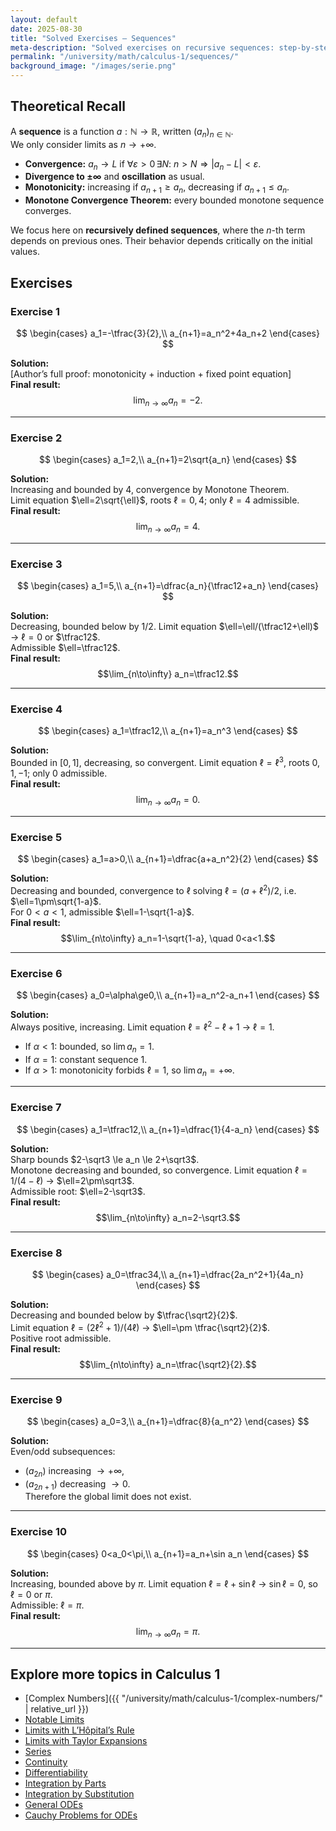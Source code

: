 ```yaml
---
layout: default
date: 2025-08-30
title: "Solved Exercises — Sequences"
meta-description: "Solved exercises on recursive sequences: step-by-step proofs with monotonicity and boundedness, fixed-point equations, subsequences, and full author arguments."
permalink: "/university/math/calculus-1/sequences/"
background_image: "/images/serie.png"
---
```


<div class="content-box">

## Theoretical Recall

A **sequence** is a function $a:\mathbb{N}\to\mathbb{R}$, written $(a_n)_{n\in\mathbb{N}}$.  
We only consider limits as $n\to +\infty$.

- **Convergence:** $a_n\to L$ if $\forall\varepsilon>0\,\exists N:\ n>N\Rightarrow |a_n-L|<\varepsilon$.  
- **Divergence to $\pm\infty$** and **oscillation** as usual.  
- **Monotonicity:** increasing if $a_{n+1}\ge a_n$, decreasing if $a_{n+1}\le a_n$.  
- **Monotone Convergence Theorem:** every bounded monotone sequence converges.

We focus here on **recursively defined sequences**, where the $n$-th term depends on previous ones. Their behavior depends critically on the initial values.

</div>

<div class="content-box">

## Exercises

### Exercise 1  
$$
\begin{cases}
a_1=-\tfrac{3}{2},\\
a_{n+1}=a_n^2+4a_n+2
\end{cases}
$$

**Solution:**  
[Author’s full proof: monotonicity + induction + fixed point equation]  
**Final result:**  
$$\lim_{n\to\infty} a_n = -2.$$

---

### Exercise 2  
$$
\begin{cases}
a_1=2,\\
a_{n+1}=2\sqrt{a_n}
\end{cases}
$$

**Solution:**  
Increasing and bounded by $4$, convergence by Monotone Theorem.  
Limit equation $\ell=2\sqrt{\ell}$, roots $\ell=0,4$; only $\ell=4$ admissible.  
**Final result:**  
$$\lim_{n\to\infty} a_n = 4.$$

---

### Exercise 3  
$$
\begin{cases}
a_1=5,\\
a_{n+1}=\dfrac{a_n}{\tfrac12+a_n}
\end{cases}
$$

**Solution:**  
Decreasing, bounded below by $1/2$. Limit equation $\ell=\ell/(\tfrac12+\ell)$ → $\ell=0$ or $\tfrac12$.  
Admissible $\ell=\tfrac12$.  
**Final result:**  
$$\lim_{n\to\infty} a_n=\tfrac12.$$

---

### Exercise 4  
$$
\begin{cases}
a_1=\tfrac12,\\
a_{n+1}=a_n^3
\end{cases}
$$

**Solution:**  
Bounded in $[0,1]$, decreasing, so convergent. Limit equation $\ell=\ell^3$, roots $0,1,-1$; only $0$ admissible.  
**Final result:**  
$$\lim_{n\to\infty} a_n=0.$$

---

### Exercise 5  
$$
\begin{cases}
a_1=a>0,\\
a_{n+1}=\dfrac{a+a_n^2}{2}
\end{cases}
$$

**Solution:**  
Decreasing and bounded, convergence to $\ell$ solving $\ell=(a+\ell^2)/2$, i.e. $\ell=1\pm\sqrt{1-a}$.  
For $0<a<1$, admissible $\ell=1-\sqrt{1-a}$.  
**Final result:**  
$$\lim_{n\to\infty} a_n=1-\sqrt{1-a}, \quad 0<a<1.$$

---

### Exercise 6  
$$
\begin{cases}
a_0=\alpha\ge0,\\
a_{n+1}=a_n^2-a_n+1
\end{cases}
$$

**Solution:**  
Always positive, increasing. Limit equation $\ell=\ell^2-\ell+1$ → $\ell=1$.  
- If $\alpha<1$: bounded, so $\lim a_n=1$.  
- If $\alpha=1$: constant sequence $1$.  
- If $\alpha>1$: monotonicity forbids $\ell=1$, so $\lim a_n=+\infty$.  

---

### Exercise 7  
$$
\begin{cases}
a_1=\tfrac12,\\
a_{n+1}=\dfrac{1}{4-a_n}
\end{cases}
$$

**Solution:**  
Sharp bounds $2-\sqrt3 \le a_n \le 2+\sqrt3$.  
Monotone decreasing and bounded, so convergence. Limit equation $\ell=1/(4-\ell)$ → $\ell=2\pm\sqrt3$.  
Admissible root: $\ell=2-\sqrt3$.  
**Final result:**  
$$\lim_{n\to\infty} a_n=2-\sqrt3.$$

---

### Exercise 8  
$$
\begin{cases}
a_0=\tfrac34,\\
a_{n+1}=\dfrac{2a_n^2+1}{4a_n}
\end{cases}
$$

**Solution:**  
Decreasing and bounded below by $\tfrac{\sqrt2}{2}$.  
Limit equation $\ell=(2\ell^2+1)/(4\ell)$ → $\ell=\pm \tfrac{\sqrt2}{2}$.  
Positive root admissible.  
**Final result:**  
$$\lim_{n\to\infty} a_n=\tfrac{\sqrt2}{2}.$$

---

### Exercise 9  
$$
\begin{cases}
a_0=3,\\
a_{n+1}=\dfrac{8}{a_n^2}
\end{cases}
$$

**Solution:**  
Even/odd subsequences:  
- $(a_{2n})$ increasing $\to+\infty$,  
- $(a_{2n+1})$ decreasing $\to0$.  
Therefore the global limit does not exist.  

---

### Exercise 10  
$$
\begin{cases}
0<a_0<\pi,\\
a_{n+1}=a_n+\sin a_n
\end{cases}
$$

**Solution:**  
Increasing, bounded above by $\pi$. Limit equation $\ell=\ell+\sin\ell$ → $\sin\ell=0$, so $\ell=0$ or $\pi$.  
Admissible: $\ell=\pi$.  
**Final result:**  
$$\lim_{n\to\infty} a_n=\pi.$$

</div>

---

<div class="content-box">

## Explore more topics in Calculus 1

- [Complex Numbers]({{ "/university/math/calculus-1/complex-numbers/" | relative_url }})  
- [Notable Limits](/university/math/calculus-1/notable-limits/)  
- [Limits with L’Hôpital’s Rule](/university/math/calculus-1/limits-hopital/)  
- [Limits with Taylor Expansions](/university/math/calculus-1/limits-taylor/)  
- [Series](/university/math/calculus-1/series/)  
- [Continuity](/university/math/calculus-1/continuity/)  
- [Differentiability](/university/math/calculus-1/differentiability/)  
- [Integration by Parts](/university/math/calculus-1/integration-by-parts/)  
- [Integration by Substitution](/university/math/calculus-1/integration-substitution/)  
- [General ODEs](/university/math/calculus-1/odes-general/)  
- [Cauchy Problems for ODEs](/university/math/calculus-1/odes-cauchy/)  

</div>
